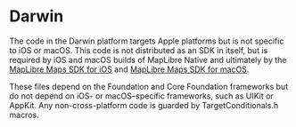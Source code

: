 # Darwin

The code in the Darwin platform targets Apple platforms but is not specific
to iOS or macOS. This code is not distributed as an SDK in itself, but is required
by iOS and macOS builds of MapLibre Native and ultimately by the
[MapLibre Maps SDK for iOS](https://github.com/track-asia-vn/maplibre-native/tree/main/platform/ios)
and [MapLibre Maps SDK for macOS](https://github.com/track-asia-vn/maplibre-native/tree/main/platform/macos).

These files depend on the Foundation and Core Foundation frameworks but do not
depend on iOS- or macOS–specific frameworks, such as UIKit or AppKit. Any
non-cross-platform code is guarded by TargetConditionals.h macros.
